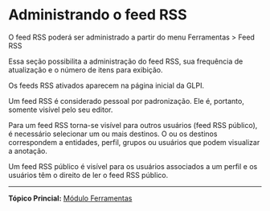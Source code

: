 Administrando o feed RSS
==================

O feed RSS poderá ser administrado a partir do menu Ferramentas \> Feed RSS

Essa seção possibilita a administração do feed RSS, sua frequência de atualização e o número de itens para exibição.

Os feeds RSS ativados aparecem na página inicial da GLPI.

Um feed RSS é considerado pessoal por padronização. Ele é, portanto, somente visível pelo seu editor.

Para um feed RSS torna-se visível para outros usuários (feed RSS público), é necessário selecionar um ou mais destinos. O ou os destinos correspondem a entidades, perfil, grupos ou usuários que podem visualizar a anotação.

Um feed RSS público é visível para os usuários associados a um perfil e os usuários têm o direito de ler o feed RSS público.

--------
**Tópico Princial:** [Módulo Ferramentas](index.php?pt/06_Modulo_Ferramentas/01_Modulo_Ferramentas.md "O módulo Ferramentas possibilita que os usuários gerenciem as anotações, a base de conhecimento, as reservas e gerar relatórios")